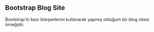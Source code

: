 Bootstrap Blog Site
---
Bootstrap'in bazı bileşenlerini kullanarak yapmış olduğum bir blog sitesi örneğidir.
